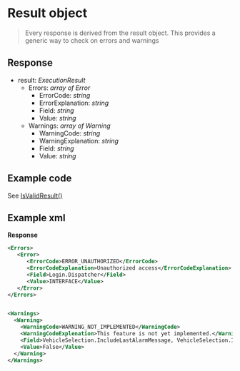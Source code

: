 <!-- docs/op/detail/resultobject.md -->
# Result object

> Every response is derived from the result object. This provides a generic way to check on errors and warnings

## Response
- result: _ExecutionResult_
	- Errors: _array of Error_
		-  ErrorCode: _string_
		-  ErrorExplanation: _string_
		-  Field: _string_
		-  Value: _string_
	-  Warnings: _array of Warning_
		-  WarningCode: _string_
		-  WarningExplanation: _string_
		-  Field: _string_
		-  Value: _string_

## Example code
See [IsValidResult()](/samplecode/isvalidresult)

## Example xml
**Response**
```XML
<Errors>
   <Error>
      <ErrorCode>ERROR_UNAUTHORIZED</ErrorCode>
      <ErrorCodeExplanation>Unauthorized access</ErrorCodeExplanation>
      <Field>Login.Dispatcher</Field>
      <Value>INTERFACE</Value>
   </Error>
</Errors>


<Warnings>
  <Warning>
    <WarningCode>WARNING_NOT_IMPLEMENTED</WarningCode>
    <WarningCodeExplenation>This feature is not yet implemented.</WarningCodeExplenation>
    <Field>VehicleSelection.IncludeLastAlarmMessage, VehicleSelection.IncludeBlockedVehicleInfo</Field>
    <Value>False</Value>
  </Warning>
</Warnings>
```